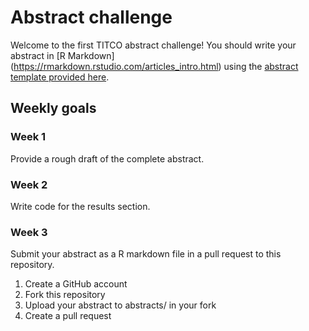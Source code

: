 # Abstract challenge
Welcome to the first TITCO abstract challenge! You should write your abstract in [R Markdown]
(https://rmarkdown.rstudio.com/articles_intro.html) using the [abstract template provided here](abstract-template.Rmd).

## Weekly goals 

### Week 1 
Provide a rough draft of the complete abstract.

### Week 2
Write code for the results section.

### Week 3
Submit your abstract as a R markdown file in a pull request to this repository.

1. Create a GitHub account
2. Fork this repository
3. Upload your abstract to abstracts/ in your fork
4. Create a pull request
